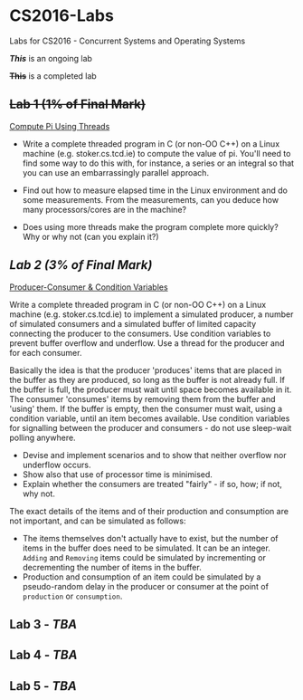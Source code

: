 # CS2016-Labs
Labs for CS2016 - Concurrent Systems and Operating Systems

**_This_** is an ongoing lab

~~**This**~~ is a completed lab

## ~~Lab 1 (1% of Final Mark)~~
[Compute Pi Using Threads](https://www.scss.tcd.ie/CourseModules/CS2016/Assets/Practicals/p1/practical.pdf)

+ Write a complete threaded program in C (or non-OO C++) on a Linux
machine (e.g. stoker.cs.tcd.ie) to compute the value of pi. You'll need to find some way
to do this with, for instance, a series or an integral so that you can use an embarrassingly
parallel approach.

+ Find out how to measure elapsed time in the Linux environment and do some measurements. From the measurements, can you deduce how many processors/cores are in the
machine?

+ Does using more threads make the program complete more quickly? Why or why not (can you explain it?)

## _Lab 2 (3% of Final Mark)_ 
[Producer-Consumer & Condition Variables](https://www.scss.tcd.ie/CourseModules/CS2016/Assets/Practicals/p2/practical.pdf)


Write a complete threaded program in C (or non-OO C++) on a Linux machine (e.g. stoker.cs.tcd.ie) 
to implement a simulated producer, a number of simulated consumers and 
a simulated buffer of limited capacity connecting the producer to the consumers.
Use condition variables to prevent buffer overflow and underflow. Use a thread for the
producer and for each consumer.

Basically the idea is that the producer 'produces' items that are placed in the buffer as
they are produced, so long as the buffer is not already full. If the buffer is full, the producer
must wait until space becomes available in it. The consumer 'consumes' items by removing
them from the buffer and 'using' them. If the buffer is empty, then the consumer must wait,
using a condition variable, until an item becomes available.
Use condition variables for signalling between the producer and consumers - do not use
sleep-wait polling anywhere.

+ Devise and implement scenarios and to show that neither overflow nor underflow occurs.
+ Show also that use of processor time is minimised.
+ Explain whether the consumers are treated "fairly" - if so, how; if not, why not.

The exact details of the items and of their production and consumption are not important,
and can be simulated as follows:

+ The items themselves don't actually have to exist, but the number
of items in the buffer does need to be simulated. It can be an integer. `Adding` and `Removing` items
could be simulated by incrementing or decrementing the number of items in the buffer.
+ Production and consumption of an item could be simulated by a pseudo-random delay
in the producer or consumer at the point of `production` or `consumption`.

## Lab 3 - _TBA_

## Lab 4 - _TBA_

## Lab 5 - _TBA_

